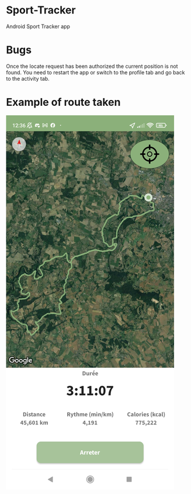 # Sport-Tracker

Android Sport Tracker app

# Bugs

Once the locate request has been authorized the current position is not found. You need to restart the app or switch to the profile tab and go back to the activity tab.

# Example of route taken
![route example](example.jpg)
